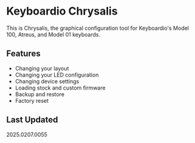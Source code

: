 # Keyboardio Chrysalis

This is Chrysalis, the graphical configuration tool for Keyboardio's Model 100, Atreus, and Model 01 keyboards.

## Features

- Changing your layout
- Changing your LED configuration
- Changing device settings
- Loading stock and custom firmware
- Backup and restore
- Factory reset

## Last Updated
2025.0207.0055
